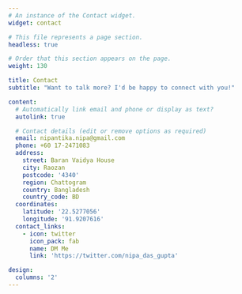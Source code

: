```yaml
---
# An instance of the Contact widget.
widget: contact

# This file represents a page section.
headless: true

# Order that this section appears on the page.
weight: 130

title: Contact
subtitle: "Want to talk more? I'd be happy to connect with you!"

content:
  # Automatically link email and phone or display as text?
  autolink: true

  # Contact details (edit or remove options as required)
  email: nipantika.nipa@gmail.com
  phone: +60 17-2471083
  address:
    street: Baran Vaidya House
    city: Raozan
    postcode: '4340'
    region: Chattogram
    country: Bangladesh
    country_code: BD
  coordinates:
    latitude: '22.5277056'
    longitude: '91.9207616'
  contact_links:
    - icon: twitter
      icon_pack: fab
      name: DM Me
      link: 'https://twitter.com/nipa_das_gupta'

design:
  columns: '2'
---
```

